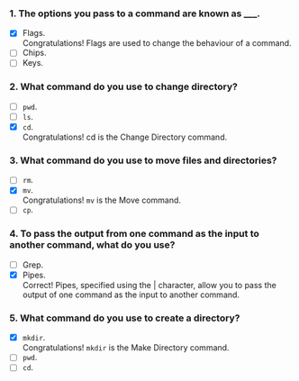 ### 1. The options you pass to a command are known as \_\_\_.

- [x] Flags. <br>
      Congratulations! Flags are used to change the behaviour of a command.
- [ ] Chips.
- [ ] Keys.

### 2. What command do you use to change directory?

- [ ] `pwd`.
- [ ] `ls`.
- [x] `cd`. <br>
      Congratulations! cd is the Change Directory command.

### 3. What command do you use to move files and directories?

- [ ] `rm`.
- [x] `mv`. <br>
      Congratulations! `mv` is the Move command.
- [ ] `cp`.

### 4. To pass the output from one command as the input to another command, what do you use?

- [ ] Grep.
- [x] Pipes. <br>
      Correct! Pipes, specified using the | character, allow you to pass the output of one command as the input to another command.

### 5. What command do you use to create a directory?

- [x] `mkdir`. <br>
      Congratulations! `mkdir` is the Make Directory command.
- [ ] `pwd`.
- [ ] `cd`.
